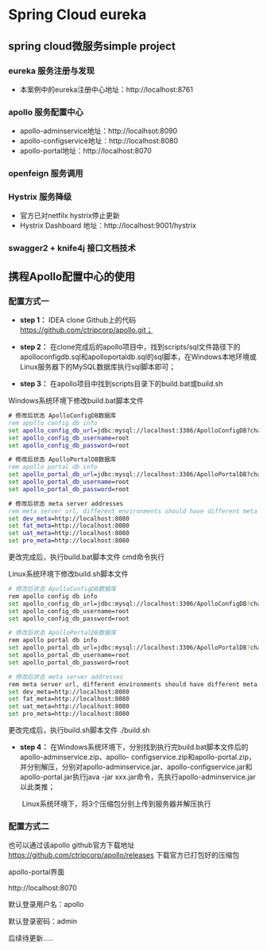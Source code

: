 # **Spring Cloud eureka**

## **spring cloud微服务simple project**

### eureka  服务注册与发现
- 本案例中的eureka注册中心地址：http://localhost:8761
### apollo   服务配置中心
- apollo-adminservice地址：http://localhsot:8090
- apollo-configservice地址：http://localhost:8080
- apollo-portal地址：http://localhost:8070
### openfeign 服务调用
### Hystrix   服务降级
- 官方已对netfilx hystrix停止更新
- Hystrix Dashboard 地址：http://localhost:9001/hystrix
### swagger2 + knife4j  接口文档技术

## 携程Apollo配置中心的使用

### 配置方式一

- **step 1：** IDEA clone Github上的代码 https://github.com/ctripcorp/apollo.git；

- **step 2：** 在clone完成后的apollo项目中，找到scripts/sql文件路径下的apolloconfigdb.sql和apolloportaldb.sql的sql脚本，在Windows本地环境或Linux服务器下的MySQL数据库执行sql脚本即可；

- **step 3：** 在apollo项目中找到scripts目录下的build.bat或build.sh

Windows系统环境下修改build.bat脚本文件

```bat
# 修改后状态 ApolloConfigDB数据库
rem apollo config db info
set apollo_config_db_url=jdbc:mysql://localhost:3306/ApolloConfigDB?characterEncoding=utf8
set apollo_config_db_username=root
set apollo_config_db_password=root

# 修改后状态 ApolloPortalDB数据库
rem apollo portal db info
set apollo_portal_db_url=jdbc:mysql://localhost:3306/ApolloPortalDB?characterEncoding=utf8
set apollo_portal_db_username=root
set apollo_portal_db_password=root

# 修改后状态 meta server addresses
rem meta server url, different environments should have different meta server addresses
set dev_meta=http://localhost:8080
set fat_meta=http://localhost:8080
set uat_meta=http://localhost:8080
set pro_meta=http://localhost:8080
```

更改完成后，执行build.bat脚本文件 cmd命令执行

Linux系统环境下修改build.sh脚本文件

```sh
# 修改后状态 ApolloConfigDB数据库
rem apollo config db info
set apollo_config_db_url=jdbc:mysql://localhost:3306/ApolloConfigDB?characterEncoding=utf8
set apollo_config_db_username=root
set apollo_config_db_password=root

# 修改后状态 ApolloPortalDB数据库
rem apollo portal db info
set apollo_portal_db_url=jdbc:mysql://localhost:3306/ApolloPortalDB?characterEncoding=utf8
set apollo_portal_db_username=root
set apollo_portal_db_password=root

# 修改后状态 meta server addresses
rem meta server url, different environments should have different meta server addresses
set dev_meta=http://localhost:8080
set fat_meta=http://localhost:8080
set uat_meta=http://localhost:8080
set pro_meta=http://localhost:8080
```

更改完成后，执行build.sh脚本文件 ./build.sh

- **step 4：** 在Windows系统环境下，分别找到执行完build.bat脚本文件后的apollo-adminservice.zip、apollo-	configservice.zip和apollo-portal.zip，并分别解压，分别对apollo-adminservice.jar、apollo-configservice.jar和apollo-portal.jar执行java -jar xxx.jar命令，先执行apollo-adminservice.jar以此类推；

  ​		Linux系统环境下，将3个压缩包分别上传到服务器并解压执行

### 配置方式二

也可以通过该apollo github官方下载地址 https://github.com/ctripcorp/apollo/releases 下载官方已打包好的压缩包



apollo-portal界面

http://localhost:8070

默认登录用户名：apollo

默认登录密码：admin



后续待更新.....